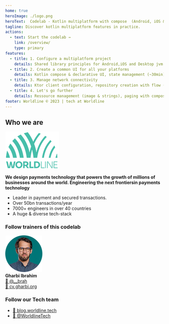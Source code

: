 ```yaml
---
home: true
heroImage: ./logo.png
heroText:  Codelab - Kotlin multiplatform with compose  (Android, iOS & Desktop)
tagline: Discover kotlin multiplatform features in practice.
actions:
  - text: Start the codelab →
    link: /overview/
    type: primary
features:
  - title: 1. Configure a multiplatform project 
    details: Shared library principles for Android,iOS and Desktop jvm (~10min)
  - title: 2. Create a common UI for all your platforms 
    details: Kotlin compose & declarative UI, state management (~30min)
  - title: 3. Manage network connectivity 
    details: Ktor client configuration, repository creation with flow (~10min)
  - title: 4. Let's go further
    details: Ressource management (image & strings), paging with compose (~10min)
footer: Worldline © 2023 | tech at Worldline
---
```


## Who we are 

![avatar](./assets/images/logo_worldline.png)  

**We design payments technology that powers the growth of millions​ of businesses around the world. Engineering the next frontiers​ in payments technology​**  
* Leader in payment and secured transactions. ​ 
* Over 50bn transactions/year​
* 7000+ engineers​ in over 40 countries​
* A huge & diverse​ tech-stack

### Follow trainers of this codelab

![avatar](./assets/images/avatar.png)  
**Gharbi Ibrahim**  
[🔗 @__brah​](https://twitter.com/__brah)  
[🔗 cv.gharbi.org](http://blog.worldline.tech)

### Follow our Tech team

* [🔗 blog.worldline.tech](http://blog.worldline.tech)
* [🔗 @WorldlineTech​](https://twitter.com/worldlinetech)
